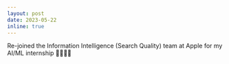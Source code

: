 ```yaml
---
layout: post
date: 2023-05-22
inline: true
---
```


Re-joined the Information Intelligence (Search Quality) team at Apple for my AI/ML internship 👩🏻‍💻🍎

